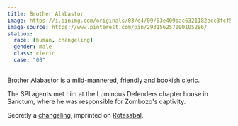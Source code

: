 ```yaml
---
title: Brother Alabastor
image: https://i.pinimg.com/originals/03/e4/09/03e409bac6321182ecc3fcf5f84ab691.png
image-source: https://www.pinterest.com/pin/293156257000105286/
statbox:
  race: [human, changeling]
  gender: male
  class: cleric
  case: "08"
---
```


Brother Alabastor is a mild-mannered, friendly and bookish cleric.

The SPI agents met him at the Luminous Defenders chapter house in Sanctum, where he was responsible for Zombozo's captivity.

Secretly a [changeling](../creatures/changelings), imprinted on [Rotesabal](rotesabal).
